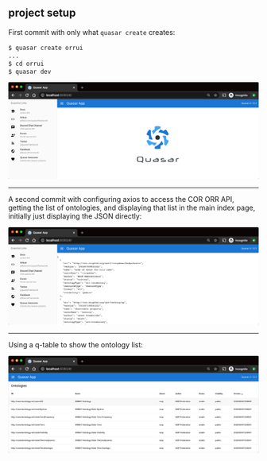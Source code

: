 ## project setup

First commit with only what `quasar create` creates:

```
$ quasar create orrui
...
$ cd orrui
$ quasar dev
```

![](quasardefault.png)

----

A second commit with configuring axios to access the COR ORR API, getting the list of ontologies,
and displaying that list in the main index page, initially just displaying the JSON directly:

![](ontlistjson.png)

----

Using a q-table to show the ontology list:

![](ontlisttable.png)
